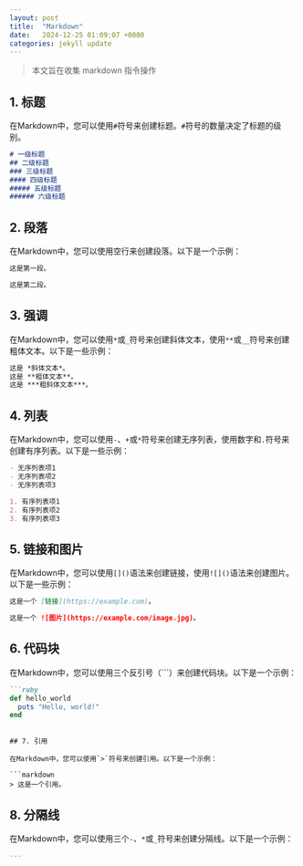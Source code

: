 ```yaml
---
layout: post
title:  "Markdown"
date:   2024-12-25 01:09:07 +0000
categories: jekyll update
---
```

>本文旨在收集 markdown 指令操作


## 1. 标题

在Markdown中，您可以使用`#`符号来创建标题。`#`符号的数量决定了标题的级别。

```markdown
# 一级标题
## 二级标题
### 三级标题
#### 四级标题
##### 五级标题
###### 六级标题
```

## 2. 段落

在Markdown中，您可以使用空行来创建段落。以下是一个示例：

```markdown
这是第一段。

这是第二段。
```

## 3. 强调

在Markdown中，您可以使用`*`或`_`符号来创建斜体文本，使用`**`或`__`符号来创建粗体文本。以下是一些示例：

```markdown
这是 *斜体文本*。
这是 **粗体文本**。
这是 ***粗斜体文本***。
```

## 4. 列表

在Markdown中，您可以使用`-`、`+`或`*`符号来创建无序列表，使用数字和`.`符号来创建有序列表。以下是一些示例：

```markdown
- 无序列表项1
- 无序列表项2
- 无序列表项3

1. 有序列表项1
2. 有序列表项2
3. 有序列表项3
```

## 5. 链接和图片

在Markdown中，您可以使用`[]()`语法来创建链接，使用`![]()`语法来创建图片。以下是一些示例：

```markdown
这是一个 [链接](https://example.com)。

这是一个 ![图片](https://example.com/image.jpg)。
```

## 6. 代码块

在Markdown中，您可以使用三个反引号（```）来创建代码块。以下是一个示例：

```markdown
```ruby
def hello_world
  puts "Hello, world!"
end
```
```

## 7. 引用

在Markdown中，您可以使用`>`符号来创建引用。以下是一个示例：

```markdown
> 这是一个引用。
```

## 8. 分隔线

在Markdown中，您可以使用三个`-`、`*`或`_`符号来创建分隔线。以下是一个示例：

```markdown
---
```


[jekyll-docs]: https://jekyllrb.com/docs/home
[jekyll-gh]:   https://github.com/jekyll/jekyll
[jekyll-talk]: https://talk.jekyllrb.com/
